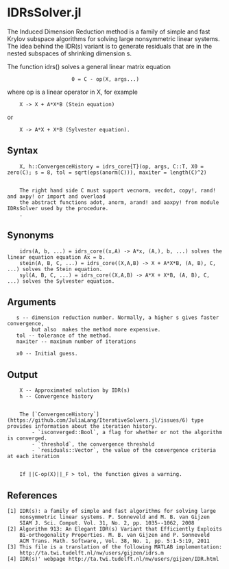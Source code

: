 IDRsSolver.jl
============================

The Induced Dimension Reduction method is a family of simple and fast Krylov
subspace algorithms for solving large nonsymmetric linear systems. The idea
behind the IDR(s) variant is to generate residuals that are in the nested
subspaces of shrinking dimension s. 

The function idrs() solves a general linear matrix equation

                         0 = C - op(X, args...) 
 
where op is a linear operator in X, for example 
        
        X -> X + A*X*B (Stein equation)

or

        X -> A*X + X*B (Sylvester equation).
        
                

Syntax
------

        X, h::ConvergenceHistory = idrs_core{T}(op, args, C::T, X0 = zero(C); s = 8, tol = sqrt(eps(anorm(C))), maxiter = length(C)^2)


        The right hand side C must support vecnorm, vecdot, copy!, rand! and axpy! or import and overload
        the abstract functions adot, anorm, arand! and aaxpy! from module IDRsSolver used by the procedure.
        .

Synonyms
--------
        idrs(A, b, ...) = idrs_core((x,A) -> A*x, (A,), b, ...) solves the linear equation equation Ax = b.
        stein(A, B, C, ...) = idrs_core((X,A,B) -> X + A*X*B, (A, B), C, ...) solves the Stein equation.
        syl(A, B, C, ...) = idrs_core((X,A,B) -> A*X + X*B, (A, B), C, ...) solves the Sylvester equation.

Arguments
---------
       
       s -- dimension reduction number. Normally, a higher s gives faster convergence, 
            but also  makes the method more expensive.
       tol -- tolerance of the method.  
       maxiter -- maximum number of iterations

       x0 -- Initial guess.
       
Output
------

        X -- Approximated solution by IDR(s)
        h -- Convergence history
        

        The [`ConvergenceHistory`](https://github.com/JuliaLang/IterativeSolvers.jl/issues/6) type provides information about the iteration history. 
            - `isconverged::Bool`, a flag for whether or not the algorithm is converged.
            - `threshold`, the convergence threshold
            - `residuals::Vector`, the value of the convergence criteria at each iteration        
        
        
        If ||C-op(X)||_F > tol, the function gives a warning.

    
References
----------

    [1] IDR(s): a family of simple and fast algorithms for solving large 
        nonsymmetric linear systems. P. Sonneveld and M. B. van Gijzen
        SIAM J. Sci. Comput. Vol. 31, No. 2, pp. 1035--1062, 2008 
    [2] Algorithm 913: An Elegant IDR(s) Variant that Efficiently Exploits 
        Bi-orthogonality Properties. M. B. van Gijzen and P. Sonneveld
        ACM Trans. Math. Software,, Vol. 38, No. 1, pp. 5:1-5:19, 2011
    [3] This file is a translation of the following MATLAB implementation:
        http://ta.twi.tudelft.nl/nw/users/gijzen/idrs.m
    [4] IDR(s)' webpage http://ta.twi.tudelft.nl/nw/users/gijzen/IDR.html
